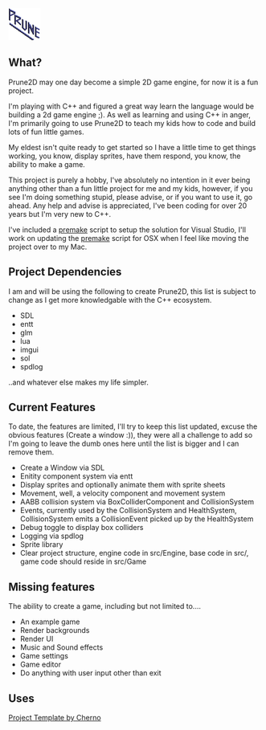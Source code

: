![This is the logo](Engine/Assets/logo-64.png)

## What?

Prune2D may one day become a simple 2D game engine, for now it is a fun project.

I'm playing with C++ and figured a great way learn the language would be building a 2d game engine ;). As well as learning and using C++ in anger, I'm primarily going to use Prune2D to teach my kids how to code and build lots of fun little games.

My eldest isn't quite ready to get started so I have a little time to get things working, you know, display sprites, have them respond, you know, the ability to make a game.

This project is purely a hobby, I've absolutely no intention in it ever being anything other than a fun little project for me and my kids, however, if you see I'm doing something stupid, please advise, or if you want to use it, go ahead. Any help and advise is appreciated, I've been coding for over 20 years but I'm very new to C++.

I've included a [premake](https://github.com/premake) script to setup the solution for Visual Studio, I'll work on updating the [premake](https://github.com/premake) script for OSX when I feel like moving the project over to my Mac.

## Project Dependencies

I am and will be using the following to create Prune2D, this list is subject to change as I get more knowledgable with the C++ ecosystem.

- SDL
- entt
- glm
- lua
- imgui
- sol
- spdlog

..and whatever else makes my life simpler.

## Current Features

To date, the features are limited, I'll try to keep this list updated, excuse the obvious features (Create a window :)), they were all a challenge to add so I'm going to leave the dumb ones here until the list is bigger and I can remove them.

- Create a Window via SDL
- Enitity component system via entt
- Display sprites and optionally animate them with sprite sheets
- Movement, well, a velocity component and movement system
- AABB collision system via BoxColliderComponent and CollisionSystem
- Events, currently used by the CollisionSystem and HealthSystem, CollisionSystem emits a CollisionEvent picked up by the HealthSystem
- Debug toggle to display box colliders
- Logging via spdlog
- Sprite library
- Clear project structure, engine code in src/Engine, base code in src/, game code should reside in src/Game

## Missing features

The ability to create a game, including but not limited to....

- An example game
- Render backgrounds
- Render UI
- Music and Sound effects
- Game settings
- Game editor
- Do anything with user input other than exit

## Uses
[Project Template by Cherno](https://github.com/TheCherno/ProjectTemplate)

